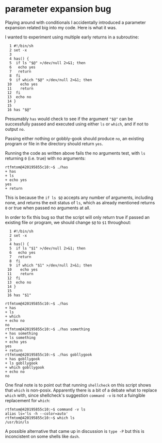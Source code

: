 # parameter expansion bug

Playing around with conditionals I accidentally introduced a parameter expansion related big into my code. Here is what it was.

I wanted to experiment using multiple early returns in a subroutine:
```
  1 #!/bin/sh
  2 set -x
  3 
  4 has() {
  5  if ls "$@" >/dev/null 2>&1; then
  6   echo yes
  7   return
  8  fi
  9  if which "$@" >/dev/null 2>&1; then
 10    echo yes
 11    return
 12  fi
 13  echo no
 14 }
 15 
 16 has "$@"
```
Presumably `has` would check to see if the argument `"$@"` can be successfully passed and executed using either `ls` or `which`, and if not to output `no`. 

Passing either nothing or gobbly-gook should produce `no`, an existing program or file in the directory should return `yes`.

Running the code as written above fails the no arguments test, with `ls` returning `0` (i.e. true) with no arguments:
```
rtfmtom@420195855c10:~$ ./has
+ has
+ ls
+ echo yes
yes
+ return
```
This is because the `if ls $@` accepts any number of arguments, including none, and returns the exit status of `ls`, which as already mentioned returns `0` or true when passed no arguments at all. 

In order to fix this bug so that the script will only return true if passed an existing file or program, we should change `$@` to `$1` throughout:
```
  1 #!/bin/sh
  2 set -x
  3 
  4 has() {
  5  if ls "$1" >/dev/null 2>&1; then
  6   echo yes
  7   return
  8  fi
  9  if which "$1" >/dev/null 2>&1; then
 10    echo yes
 11    return
 12  fi
 13  echo no
 14 }
 15 
 16 has "$1"

rtfmtom@420195855c10:~$ ./has 
+ has 
+ ls 
+ which 
+ echo no
no
rtfmtom@420195855c10:~$ ./has something
+ has something
+ ls something
+ echo yes
yes
+ return
rtfmtom@420195855c10:~$ ./has gobllygook
+ has gobllygook
+ ls gobllygook
+ which gobllygook
+ echo no
no
```
One final note is to point out that running `shellcheck` on this script shows that `which` is non-posix. Apparently there is a bit of a debate what to replace `which` with, since shellcheck's suggestion `command -v` is not a fuingible replacement for `which`:
```
rtfmtom@420195855c10:~$ command -v ls
alias ls='ls -h --color=auto'
rtfmtom@420195855c10:~$ which ls
/usr/bin/ls
```
A possible alternative that came up in discussion is `type -P` but this is inconcistent on some shells like `dash`. 
